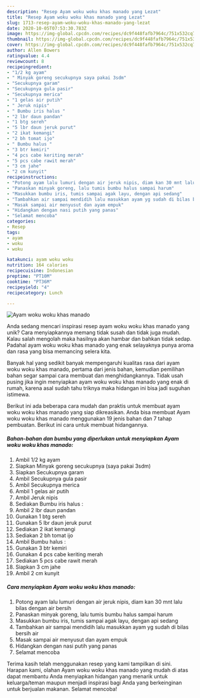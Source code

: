 ```yaml
---
description: "Resep Ayam woku woku khas manado yang Lezat"
title: "Resep Ayam woku woku khas manado yang Lezat"
slug: 1713-resep-ayam-woku-woku-khas-manado-yang-lezat
date: 2020-10-05T07:53:30.783Z
image: https://img-global.cpcdn.com/recipes/dc9f448fafb7964c/751x532cq70/ayam-woku-woku-khas-manado-foto-resep-utama.jpg
thumbnail: https://img-global.cpcdn.com/recipes/dc9f448fafb7964c/751x532cq70/ayam-woku-woku-khas-manado-foto-resep-utama.jpg
cover: https://img-global.cpcdn.com/recipes/dc9f448fafb7964c/751x532cq70/ayam-woku-woku-khas-manado-foto-resep-utama.jpg
author: Allen Bowers
ratingvalue: 4.4
reviewcount: 8
recipeingredient:
- "1/2 kg ayam"
- " Minyak goreng secukupnya saya pakai 3sdm"
- "Secukupnya garam"
- "Secukupnya gula pasir"
- "Secukupnya merica"
- "1 gelas air putih"
- " Jeruk nipis"
- " Bumbu iris halus "
- "2 lbr daun pandan"
- "1 btg sereh"
- "5 lbr daun jeruk purut"
- "2 ikat kemangi"
- "2 bh tomat ijo"
- " Bumbu halus "
- "3 btr kemiri"
- "4 pcs cabe keriting merah"
- "5 pcs cabe rawit merah"
- "3 cm jahe"
- "2 cm kunyit"
recipeinstructions:
- "Potong ayam lalu lumuri dengan air jeruk nipis, diam kan 30 mnt lalu bilas dengan air bersih"
- "Panaskan minyak goreng, lalu tumis bumbu halus sampai harum"
- "Masukkan bumbu iris, tumis sampai agak layu, dengan api sedang"
- "Tambahkan air sampai mendidih lalu masukkan ayam yg sudah di bilas bersih air"
- "Masak sampai air menyusut dan ayam empuk"
- "Hidangkan dengan nasi putih yang panas"
- "Selamat mencoba"
categories:
- Resep
tags:
- ayam
- woku
- woku

katakunci: ayam woku woku 
nutrition: 164 calories
recipecuisine: Indonesian
preptime: "PT10M"
cooktime: "PT36M"
recipeyield: "4"
recipecategory: Lunch

---
```



![Ayam woku woku khas manado](https://img-global.cpcdn.com/recipes/dc9f448fafb7964c/751x532cq70/ayam-woku-woku-khas-manado-foto-resep-utama.jpg)

Anda sedang mencari inspirasi resep ayam woku woku khas manado yang unik? Cara menyiapkannya memang tidak susah dan tidak juga mudah. Kalau salah mengolah maka hasilnya akan hambar dan bahkan tidak sedap. Padahal ayam woku woku khas manado yang enak selayaknya punya aroma dan rasa yang bisa memancing selera kita.



Banyak hal yang sedikit banyak mempengaruhi kualitas rasa dari ayam woku woku khas manado, pertama dari jenis bahan, kemudian pemilihan bahan segar sampai cara membuat dan menghidangkannya. Tidak usah pusing jika ingin menyiapkan ayam woku woku khas manado yang enak di rumah, karena asal sudah tahu triknya maka hidangan ini bisa jadi suguhan istimewa.


Berikut ini ada beberapa cara mudah dan praktis untuk membuat ayam woku woku khas manado yang siap dikreasikan. Anda bisa membuat Ayam woku woku khas manado menggunakan 19 jenis bahan dan 7 tahap pembuatan. Berikut ini cara untuk membuat hidangannya.

<!--inarticleads1-->

##### Bahan-bahan dan bumbu yang diperlukan untuk menyiapkan Ayam woku woku khas manado:

1. Ambil 1/2 kg ayam
1. Siapkan  Minyak goreng secukupnya (saya pakai 3sdm)
1. Siapkan Secukupnya garam
1. Ambil Secukupnya gula pasir
1. Ambil Secukupnya merica
1. Ambil 1 gelas air putih
1. Ambil  Jeruk nipis
1. Sediakan  Bumbu iris halus :
1. Ambil 2 lbr daun pandan
1. Gunakan 1 btg sereh
1. Gunakan 5 lbr daun jeruk purut
1. Sediakan 2 ikat kemangi
1. Sediakan 2 bh tomat ijo
1. Ambil  Bumbu halus :
1. Gunakan 3 btr kemiri
1. Gunakan 4 pcs cabe keriting merah
1. Sediakan 5 pcs cabe rawit merah
1. Siapkan 3 cm jahe
1. Ambil 2 cm kunyit




<!--inarticleads2-->

##### Cara menyiapkan Ayam woku woku khas manado:

1. Potong ayam lalu lumuri dengan air jeruk nipis, diam kan 30 mnt lalu bilas dengan air bersih
1. Panaskan minyak goreng, lalu tumis bumbu halus sampai harum
1. Masukkan bumbu iris, tumis sampai agak layu, dengan api sedang
1. Tambahkan air sampai mendidih lalu masukkan ayam yg sudah di bilas bersih air
1. Masak sampai air menyusut dan ayam empuk
1. Hidangkan dengan nasi putih yang panas
1. Selamat mencoba




Terima kasih telah menggunakan resep yang kami tampilkan di sini. Harapan kami, olahan Ayam woku woku khas manado yang mudah di atas dapat membantu Anda menyiapkan hidangan yang menarik untuk keluarga/teman maupun menjadi inspirasi bagi Anda yang berkeinginan untuk berjualan makanan. Selamat mencoba!
